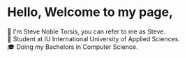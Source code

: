 # Hello, Welcome to my page, 

 🙂 I'm Steve Noble Torsis, you can refer to me as Steve. <br>
 🏢 Student at IU International University of Applied Sciences.<br>
 🎓 Doing my Bachelors in Computer Science. <br>
